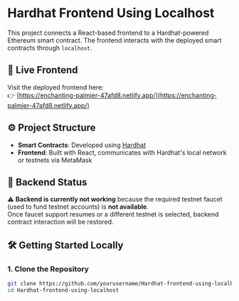 # Hardhat Frontend Using Localhost

This project connects a React-based frontend to a Hardhat-powered Ethereum smart contract. The frontend interacts with the deployed smart contracts through `localhost`.

## 🔗 Live Frontend

Visit the deployed frontend here:  
👉 [https://enchanting-palmier-47afd8.netlify.app/](https://enchanting-palmier-47afd8.netlify.app/)

## ⚙️ Project Structure

- **Smart Contracts**: Developed using [Hardhat](https://hardhat.org/)
- **Frontend**: Built with React, communicates with Hardhat's local network or testnets via MetaMask

## 🚫 Backend Status

⚠️ **Backend is currently not working** because the required testnet faucet (used to fund testnet accounts) is **not available**.  
Once faucet support resumes or a different testnet is selected, backend contract interaction will be restored.

## 🛠️ Getting Started Locally

### 1. Clone the Repository

```bash
git clone https://github.com/yourusername/Hardhat-frontend-using-localhost.git
cd Hardhat-frontend-using-localhost
